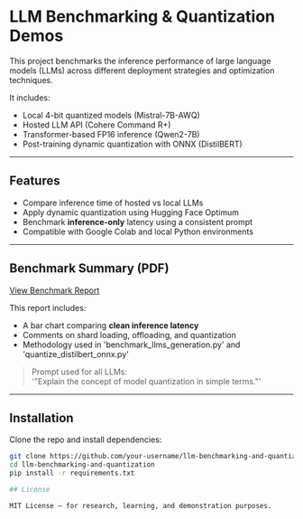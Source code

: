 # LLM Benchmarking & Quantization Demos

This project benchmarks the inference performance of large language models (LLMs) across different deployment strategies and optimization techniques.

It includes:
- Local 4-bit quantized models (Mistral-7B-AWQ)
- Hosted LLM API (Cohere Command R+)
- Transformer-based FP16 inference (Qwen2-7B)
- Post-training dynamic quantization with ONNX (DistilBERT)

---

## Features

- Compare inference time of hosted vs local LLMs
- Apply dynamic quantization using Hugging Face Optimum
- Benchmark **inference-only** latency using a consistent prompt
- Compatible with Google Colab and local Python environments

---

## Benchmark Summary (PDF)

[View Benchmark Report](benchmark-summary.pdf)

This report includes:
- A bar chart comparing **clean inference latency**
- Comments on shard loading, offloading, and quantization
- Methodology used in 'benchmark_llms_generation.py' and 'quantize_distilbert_onnx.py'

> Prompt used for all LLMs:  
> '"Explain the concept of model quantization in simple terms."'

---

## Installation

Clone the repo and install dependencies:

```bash
git clone https://github.com/your-username/llm-benchmarking-and-quantization.git
cd llm-benchmarking-and-quantization
pip install -r requirements.txt

## License

MIT License — for research, learning, and demonstration purposes.
